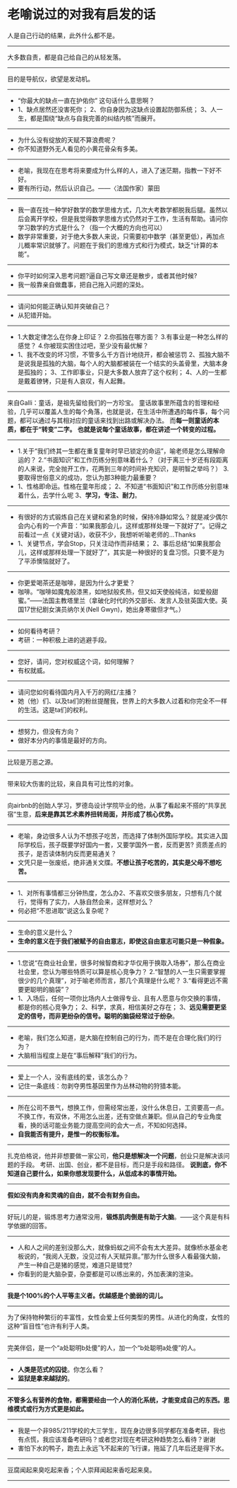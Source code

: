 # 老喻说过的对我有启发的话

人是自己行动的结果，此外什么都不是。

---

大多数自责，都是自己给自己的从轻发落。

---

目的是导航仪，欲望是发动机。

---

- “你最大的缺点一直在护佑你” 这句话什么意思啊？
- 1、缺点居然还没害死你；
  2、你自身因为这缺点设置起防御系统；
  3、人一生，都是围绕“缺点与自我完善的纠结内核”而展开。

---

- 为什么没有绽放的天赋不算浪费呢？
- 你不知道野外无人看见的小黄花骨朵有多美。

---

- 老喻，我现在在思考将来要成为什么样的人，进入了迷茫期，指教一下好不好。
- 要有所行动，然后认识自己。——〈法国作家）蒙田

---

- 我一直在找一种学好数学的数学思维方式，几次大考数学都脱我后腿。虽然以后会离开学校，但是我觉得数学思维方式仍然对于工作，生活有帮助。请问你学习数学的方式是什么？（指一个大概的方向也可以）
- 数学非常重要，对于绝大多数人来说，只需要初中数学（甚至更低），再加点儿概率常识就够了。问题在于我们的思维方式和行为模式，缺乏“计算的本能”。

---

- 你平时如何深入思考问题?逼自己写文章还是散步，或者其他时候?
- 我一般靠亲自做蠢事，把自己拖入问题的深处。

---

- 请问如何能正确认知并突破自己？
- 从犯错开始。

---

- 1.大数定律怎么在你身上印证？
  2.你孤独在哪方面？ 
  3.有事业是一种怎么样的感觉？
  4.你被现实困住过吧，至少没有最优解？ 
- 1、我不改变的坏习惯，不管多么千方百计地绕开，都会被惩罚
  2、孤独大脑不是说我是孤独的大脑，每个人的大脑都被装在一个结实的头盖骨里，大脑本身是孤独的；
  3、工作即事业，只是大多数人放弃了这个权利；
  4、人的一生都是戴着镣铐，只是有人哀叹，有人起舞。

---

来自Galli：童话，是祖先留给我们的一方珍宝。
童话故事里所蕴含的哲理和经验，几乎可以覆盖人生的每个角落，也就是说，在生活中所遭遇的每件事，每个问题，都可以通过与其相对应的童话来找到出路或解决办法。
而**每一则童话的本质，都在于“转变”二字。**
**也就是说每个童话故事，都在讲述一个转变的过程。**

---

- 1.关于“我们终其一生都在重复童年时早已锁定的命运”，喻老师是怎么理解命运的？
  2.“书面知识”和工作历练分别意味着什么？（对于离三十岁还有段距离的人来说，完全抛开工作，花两到三年的时间补充知识，是明智之举吗？）
  3.要取得世俗意义的成功，您认为那3种能力最重要？
- 1、性格即命运。性格在童年形成；
  2、不知道“书面知识”和工作历练分别意味着什么，去学什么呢
  3、**学习，专注、耐力**。

---

- 有很好的方式锻炼自己在关键和紧急的时候，保持冷静如常么？就是减少偶尔会内心有的一个声音：“如果我那会儿，这样或那样处理一下就好了”。记得之前看过一点《关键对话》，收获不少，我想听听喻老师的...Thanks
- 1、关键节点，学会Stop，只关注动作而非结果；
  2、事后总结“如果我那会儿，这样或那样处理一下就好了”，其实是一种很好的复盘习惯。只要不是为了平添懊恼就好了。

---

- 你更爱喝茶还是咖啡，是因为什么才更爱？
- 咖啡。“咖啡如魔鬼般漆黑，如地狱般炙热，但又如天使般纯洁，如爱般甜蜜。”——法国主教塔里兰（拿破化时代的外交部长、发言人及驻英国大使。英国17世纪剧女演员纳尔关(Nell Gwyn)，她出身寒徽但才气。）

---

- 如何看待考研？
- 考研：一种积极上进的逃避手段。

---

- 您好，请问，您对权威这个词，如何理解？
- 有权就威。

---

- 请问您如何看待国内月入千万的网红/主播？
- 她（他）们、以及ta们的粉丝提醒我，世界上的大多数人过着和你完全不一样的生活。这是ta们的权利。

---

- 想努力，但没有方向？
- 做好本分内的事情是最好的方向。

---

比较是万恶之源。

---

带来较大伤害的比较，来自具有可比性的对象。

---

向airbnb的创始人学习，罗德岛设计学院毕业的他，从事了看起来不搭的“共享民宿”生意，**后来是靠其艺术素养扭转局面，并形成了核心优势。**

---

- 老喻，身边很多人认为不想孩子吃苦，而选择了体制外国际学校。其实进入国际学校后，孩子既要学好国内一套，又要学国外一套，反而更苦? 资质差点的孩子，是否读体制内反而更易通关？
- 文凭只是一张废纸，绝非通关文牒。**不想让孩子吃苦的，其实是父母不想吃苦。**

---

- 1、对所有事情都三分钟热度，怎么办2、不喜欢交很多朋友，只想有几个就行，觉得有了实力，人脉自然会来，这样想对么？
- 何必把“不思进取”说这么复杂呢？

---

- 生命的意义是什么？
- **生命的意义在于我们被赋予的自由意志，即使这自由意志可能只是一种假象。**

---

- 1.您说“在商业社会里，很多时候智商和才华仅用于换取入场券”，那么在商业社会里，您认为哪些特质可以算是核心竞争力？
  2.“智慧的人一生只需要掌握很少的几个真理”，对于喻老师而言，那几个真理是什么呢？
  3.“看得更远不需要更聪明的脑袋”？
- 1、入场后，任何一项你比场内人士做得专业、且有人愿意与你交换的事情，都是你的核心竞争力；
  2、科学，求真，相信美好之存在；
  3、**远见需要更坚定的信号，而非更纷杂的信号。聪明的脑袋经常过于纷杂**。

---

- 老喻，我们怎么知道，是大脑在控制自己的行为，而不是在合理化我们的行为？
- 大脑相当程度上是在“事后解释”我们的行为。

---

- 爱上一个人，没有底线的爱，该怎么办？
- 记住一条底线：勿剥夺男性基因里作为丛林动物的狩猎本能。

---

- 所在公司不景气，想换工作，但需经常出差，没什么休息日，工资要高一点。不换工作，有双休，不用怎么出差，还有空做点兼职。但从自己的专业角度看，换的话可能业务能力提高空间的会大一点，不知如何选择。
- **自我能否有提升，是惟一的权衡标准。**

---

扎克伯格说，他并非想要做一家公司，**他只是想解决一个问题**，创业只是解决该问题的手段。
考研、出国、创业，都不是目标，而只是手段和路径。
**说到底，你不知道自己要什么，如果你想发现要什么，从低成本的事情开始。**

---

**假如没有肉身和灵魂的自由，就不会有财务自由。**

---

好玩儿的是，锻炼思考力通常没用，**锻炼肌肉倒是有助于大脑**。——这个真是有科学依据的回答。

---

- 人和人之间的差别没那么大，就像蚂蚁之间不会有太大差异。就像桥水基金老板说的，“我阅人无数，没见过有人天赋异禀。”那为什么很多人看最强大脑，产生一种自己是猪的感觉，难道只是错觉?
- 你看到的是大脑杂耍，杂耍都是可以练出来的，外加表演的渲染。

---

**我是个100%的个人平等主义者。优越感是个脆弱的词儿。**

---

为了保持物种繁衍的丰富性，女性会爱上任何类型的男性。从进化的角度，女性的这种“盲目性”也许有利于人类。

---

完美伴侣，是一个“a处聪明b处傻”的人，加一个“b处聪明a处傻”的人。

---

- **人类是范式的囚徒**。你怎么看？
- **监狱是拿来越狱的**。

---

**不管多么有营养的食物，都需要经由一个人的消化系统，才能变成自己的东西。思维模式或行为方式更是如此。**

---

- 我是一个非985/211学校的大三学生，现在身边很多同学都在准备考研，我也有点慌，我应该准备考研吗？或者您对现在考研这种趋势怎么看待？谢谢
- 害怕下水的鸭子，跑去上永远飞不起来的飞行课，拖延了几年后还是得下水。

---

豆腐闻起来臭吃起来香；个人崇拜闻起来香吃起来臭。

---

